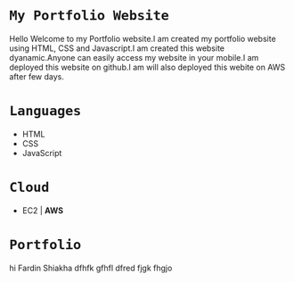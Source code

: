 # `My Portfolio Website`

Hello Welcome to my Portfolio website.I am created my portfolio website using HTML, CSS and Javascript.I am created this website dyanamic.Anyone can easily access my website in your mobile.I am deployed this website on github.I am will also deployed this webite on AWS after few days.

# `Languages`
- HTML
- CSS
- JavaScript

# `Cloud`
- EC2 | **AWS**

# `Portfolio`

hi
Fardin Shiakha dfhfk
gfhfl
dfred fjgk fhgjo
